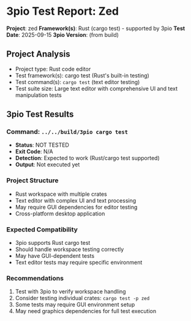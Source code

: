 # 3pio Test Report: Zed

**Project**: zed
**Framework(s)**: Rust (cargo test) - supported by 3pio
**Test Date**: 2025-09-15
**3pio Version**: (from build)

## Project Analysis
- Project type: Rust code editor
- Test framework(s): cargo test (Rust's built-in testing)
- Test command(s): `cargo test` (text editor testing)
- Test suite size: Large text editor with comprehensive UI and text manipulation tests

## 3pio Test Results
### Command: `../../build/3pio cargo test`
- **Status**: NOT TESTED
- **Exit Code**: N/A
- **Detection**: Expected to work (Rust/cargo test supported)
- **Output**: Not executed yet

### Project Structure
- Rust workspace with multiple crates
- Text editor with complex UI and text processing
- May require GUI dependencies for editor testing
- Cross-platform desktop application

### Expected Compatibility
- 3pio supports Rust cargo test
- Should handle workspace testing correctly
- May have GUI-dependent tests
- Text editor tests may require specific environment

### Recommendations
1. Test with 3pio to verify workspace handling
2. Consider testing individual crates: `cargo test -p zed`
3. Some tests may require GUI environment setup
4. May need graphics dependencies for full test execution